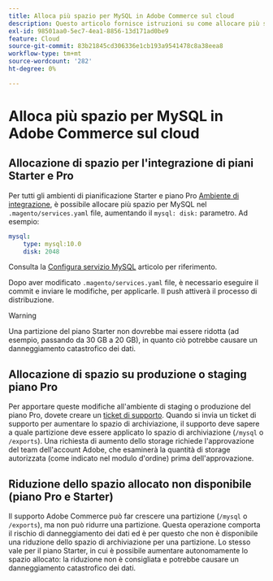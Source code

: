 ```yaml
---
title: Alloca più spazio per MySQL in Adobe Commerce sul cloud
description: Questo articolo fornisce istruzioni su come allocare più spazio per MySQL in Adobe Commerce sull’infrastruttura cloud.
exl-id: 98501aa0-5ec7-4ea1-8856-13d171ad0be9
feature: Cloud
source-git-commit: 83b21845cd306336e1cb193a9541478c8a38eea8
workflow-type: tm+mt
source-wordcount: '282'
ht-degree: 0%

---
```


# Alloca più spazio per MySQL in Adobe Commerce sul cloud


## Allocazione di spazio per l&#39;integrazione di piani Starter e Pro

Per tutti gli ambienti di pianificazione Starter e piano Pro [Ambiente di integrazione](/help/announcements/adobe-commerce-announcements/integration-environment-enhancement-request-pro-and-starter.md), è possibile allocare più spazio per MySQL nel `.magento/services.yaml` file, aumentando il `mysql: disk:` parametro. Ad esempio:

```yaml
mysql:
    type: mysql:10.0
    disk: 2048
```

Consulta la [Configura servizio MySQL](https://devdocs.magento.com/guides/v2.3/cloud/project/project-conf-files_services-mysql.html) articolo per riferimento.

Dopo aver modificato `.magento/services.yaml` file, è necessario eseguire il commit e inviare le modifiche, per applicarle. Il push attiverà il processo di distribuzione.

>[!WARNING]
>
>Una partizione del piano Starter non dovrebbe mai essere ridotta (ad esempio, passando da 30 GB a 20 GB), in quanto ciò potrebbe causare un danneggiamento catastrofico dei dati.

## Allocazione di spazio su produzione o staging piano Pro

Per apportare queste modifiche all&#39;ambiente di staging o produzione del piano Pro, dovete creare un [ticket di supporto](/help/help-center-guide/help-center/magento-help-center-user-guide.md#merchant-not-displayed). Quando si invia un ticket di supporto per aumentare lo spazio di archiviazione, il supporto deve sapere a quale partizione deve essere applicato lo spazio di archiviazione (`/mysql` o `/exports`). Una richiesta di aumento dello storage richiede l&#39;approvazione del team dell&#39;account Adobe, che esaminerà la quantità di storage autorizzata (come indicato nel modulo d&#39;ordine) prima dell&#39;approvazione.

## Riduzione dello spazio allocato non disponibile (piano Pro e Starter)

Il supporto Adobe Commerce può far crescere una partizione (`/mysql` o `/exports`), ma non può ridurre una partizione. Questa operazione comporta il rischio di danneggiamento dei dati ed è per questo che non è disponibile una riduzione dello spazio di archiviazione per una partizione.
Lo stesso vale per il piano Starter, in cui è possibile aumentare autonomamente lo spazio allocato: la riduzione non è consigliata e potrebbe causare un danneggiamento catastrofico dei dati.
